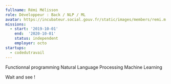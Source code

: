 ```yaml
---
fullname: Rémi Mélisson
role: Développeur : Back / NLP / ML
avatar: https://incubateur.social.gouv.fr/static/images/members/remi.m.jpg
missions:
  - start: '2019-10-01'
    end:  '2020-10-01'
    status: independent
    employer: octo
startups:
  - codedutravail
---
```


Functionnal programming
Natural Language Processing
Machine Learning

Wait and see !
